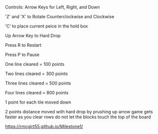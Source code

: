 Controls:
Arrow Keys for Left, Right, and Down

'Z' and 'X' to Rotate Counterclockwise and Clockwise

'C' to place current peice in the hold box

Up Arrow Key to Hard Drop

Press R to Restart

Press P to Pause

One line cleared = 100 points

Two lines cleared = 300 points

Three lines cleared = 500 points

Four lines cleared = 800 points

1 point for each tile moved down

2 points distance moved with hard drop by prushing up arrow game gets faster as you clear rows do not let the blocks touch the top of the board

https://rmcgirt55.github.io/Milestone1/